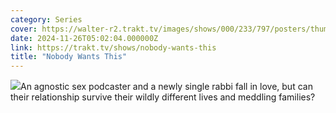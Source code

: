 ```yaml
---
category: Series
cover: https://walter-r2.trakt.tv/images/shows/000/233/797/posters/thumb/d3be7f58bc.jpg.webp
date: 2024-11-26T05:02:04.000000Z
link: https://trakt.tv/shows/nobody-wants-this
title: "Nobody Wants This"
---
```


![](https://walter-r2.trakt.tv/images/shows/000/233/797/fanarts/thumb/b73c5ac2f7.jpg)An agnostic sex podcaster and a newly single rabbi fall in love, but can their relationship survive their wildly different lives and meddling families?
